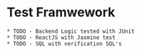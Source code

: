 # Test Framwework

    * TODO - Backend Logic tested with JUnit
    * TODO - ReactJS with Jasmine test
    * TODO - SQL with verification SQL's 
